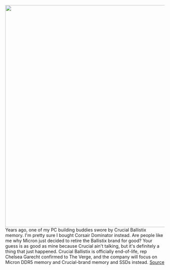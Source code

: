 <img src='https://cdn.vox-cdn.com/thumbor/kK2e7rtVk6ThgxY92-gXuxMCaTI=/0x0:858x572/1200x800/filters:focal(361x218:497x354)/cdn.vox-cdn.com/uploads/chorus_image/image/70521942/crucial_ballistix_max.0.jpg' width='700px' /><br/>
Years ago, one of my PC building buddies swore by Crucial Ballistix memory. I'm pretty sure I bought Corsair Dominator instead. Are people like me why Micron just decided to retire the Ballistix brand for good? Your guess is as good as mine because Crucial ain't talking, but it's definitely a thing that just happened. Crucial Ballistix is officially end-of-life, rep Chelsea Garecht confirmed to The Verge, and the company will focus on Micron DDR5 memory and Crucial-brand memory and SSDs instead.
<a href='https://www.theverge.com/2022/2/17/22939354/crucial-ballistix-ram-ddr-memory-end-of-life-discontinued'> Source <a/>